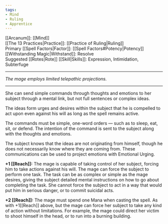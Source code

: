 ```yaml
---
tags:
- Mind
- Ruling
- Apprentice
---
```


[[Arcanum]]: [[Mind]]\
[[The 13 Practices|Practice]]: [[Practice of Ruling|Ruling]]\
Primary [[Spell Factors|Factor]]: [[Spell Factors#Potency|Potency]]\
[[Withstanding Magic|Withstand]]: Resolve\
Suggested [[Rotes|Rote]] [[Skill|Skills]]: Expression, Intimidation, Subterfuge

---

_The mage employs limited telepathic projections._

---

She can send simple commands through thoughts and emotions to her subject through a mental link, but not full sentences or complex ideas.

The ideas form urges and desires within the subject that he is compelled to act upon even against his will as long as the spell remains active.

The commands must be simple, one-word orders — such as to sleep, eat, sit, or defend. The intention of the command is sent to the subject along with the thoughts and emotions.

The subject knows that the ideas are not originating from himself, though he does not necessarily know where they are coming from. These communications can be used to project emotions with Emotional Urging.

**+1 [[Reach]]:** The mage is capable of taking control of her subject, forcing him to take actions against his will. The mage can force the subject to perform one task. The task can be as complex or simple as the mage desires, giving the subject detailed mental instructions on how to go about completing the task. She cannot force the subject to act in a way that would put him in serious danger, or to commit suicidal acts.

**+2 [[Reach]]:** The mage must spend one Mana when casting the spell. As with +1[[Reach]] above, but the mage can force her subject to take any kind of action without limitations. For example, the mage could direct her victim to shoot himself in the head, or to run into a burning building.